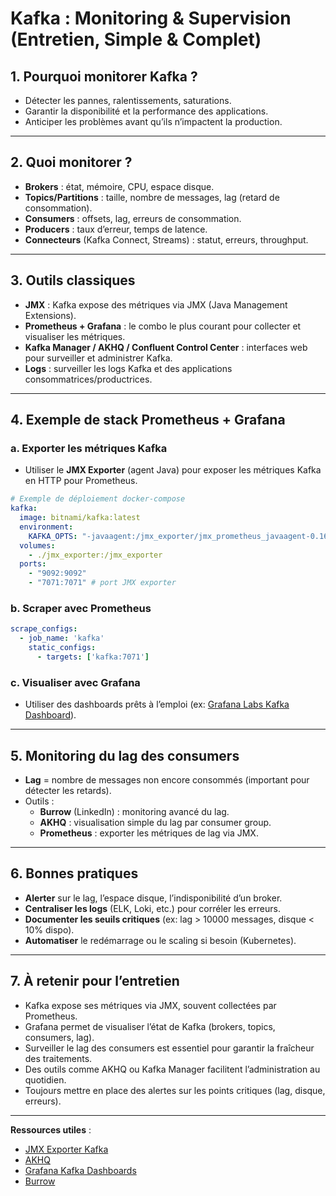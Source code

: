 # Kafka : Monitoring & Supervision (Entretien, Simple & Complet)

## 1. Pourquoi monitorer Kafka ?

- Détecter les pannes, ralentissements, saturations.
- Garantir la disponibilité et la performance des applications.
- Anticiper les problèmes avant qu’ils n’impactent la production.

---

## 2. Quoi monitorer ?

- **Brokers** : état, mémoire, CPU, espace disque.
- **Topics/Partitions** : taille, nombre de messages, lag (retard de consommation).
- **Consumers** : offsets, lag, erreurs de consommation.
- **Producers** : taux d’erreur, temps de latence.
- **Connecteurs** (Kafka Connect, Streams) : statut, erreurs, throughput.

---

## 3. Outils classiques

- **JMX** : Kafka expose des métriques via JMX (Java Management Extensions).
- **Prometheus + Grafana** : le combo le plus courant pour collecter et visualiser les métriques.
- **Kafka Manager / AKHQ / Confluent Control Center** : interfaces web pour surveiller et administrer Kafka.
- **Logs** : surveiller les logs Kafka et des applications consommatrices/productrices.

---

## 4. Exemple de stack Prometheus + Grafana

### a. Exporter les métriques Kafka

- Utiliser le **JMX Exporter** (agent Java) pour exposer les métriques Kafka en HTTP pour Prometheus.

```yaml
# Exemple de déploiement docker-compose
kafka:
  image: bitnami/kafka:latest
  environment:
    KAFKA_OPTS: "-javaagent:/jmx_exporter/jmx_prometheus_javaagent-0.16.1.jar=7071:/jmx_exporter/kafka.yml"
  volumes:
    - ./jmx_exporter:/jmx_exporter
  ports:
    - "9092:9092"
    - "7071:7071" # port JMX exporter
```

### b. Scraper avec Prometheus

```yaml
scrape_configs:
  - job_name: 'kafka'
    static_configs:
      - targets: ['kafka:7071']
```

### c. Visualiser avec Grafana

- Utiliser des dashboards prêts à l’emploi (ex: [Grafana Labs Kafka Dashboard](https://grafana.com/grafana/dashboards/721)).

---

## 5. Monitoring du lag des consumers

- **Lag** = nombre de messages non encore consommés (important pour détecter les retards).
- Outils :
  - **Burrow** (LinkedIn) : monitoring avancé du lag.
  - **AKHQ** : visualisation simple du lag par consumer group.
  - **Prometheus** : exporter les métriques de lag via JMX.

---

## 6. Bonnes pratiques

- **Alerter** sur le lag, l’espace disque, l’indisponibilité d’un broker.
- **Centraliser les logs** (ELK, Loki, etc.) pour corréler les erreurs.
- **Documenter les seuils critiques** (ex: lag > 10000 messages, disque < 10% dispo).
- **Automatiser** le redémarrage ou le scaling si besoin (Kubernetes).

---

## 7. À retenir pour l’entretien

- Kafka expose ses métriques via JMX, souvent collectées par Prometheus.
- Grafana permet de visualiser l’état de Kafka (brokers, topics, consumers, lag).
- Surveiller le lag des consumers est essentiel pour garantir la fraîcheur des traitements.
- Des outils comme AKHQ ou Kafka Manager facilitent l’administration au quotidien.
- Toujours mettre en place des alertes sur les points critiques (lag, disque, erreurs).

---

**Ressources utiles** :
- [JMX Exporter Kafka](https://github.com/prometheus/jmx_exporter)
- [AKHQ](https://akhq.io/)
- [Grafana Kafka Dashboards](https://grafana.com/grafana/dashboards/?search=kafka)
- [Burrow](https://github.com/linkedin/Burrow)
